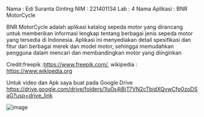 Nama : Edi Suranta Ginting
NIM : 221401134
Lab : 4
Nama Aplikasi : BNR MotorCycle

BNR MotorCycle adalah aplikasi katalog sepeda motor yang dirancang untuk memberikan informasi lengkap tentang berbagai jenis sepeda motor yang tersedia di Indonesia. Aplikasi ini menyediakan detail spesifikasi dan fitur dari berbagai merek dan model motor, sehingga memudahkan pengguna dalam mencari dan membandingkan motor yang diinginkan

Credit:freepik :https://www.freepik.com/, wikipedia : https://www.wikipedia.org

Untuk video dan Apk saya buat pada Google Drive
https://drive.google.com/drive/folders/1lu0s4jBjT7VN2cTbidXQvwCfp0zoDSaG?usp=drive_link



![image](https://github.com/user-attachments/assets/f0259209-1863-40d1-a58d-daf781db5d36)
